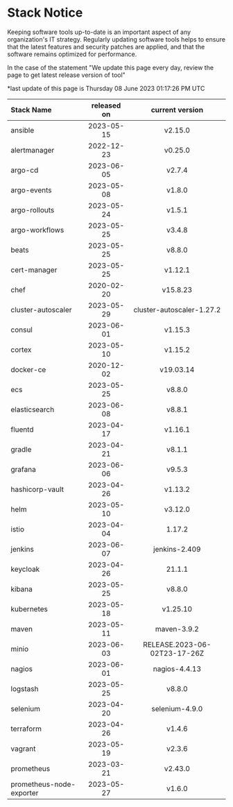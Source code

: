 # Stack Notice  
  

Keeping software tools up-to-date is an important aspect of any organization's IT strategy. Regularly updating software tools helps to ensure that the latest features and security patches are applied, and that the software remains optimized for performance.

In the case of the statement "We update this page every day, review the page to get latest release version of tool"  

*last update of this page is Thursday 08 June 2023 01:17:26 PM UTC

<center>

| Stack Name | released on    | current version    |
| :----- | :---: | :---: |
|ansible|2023-05-15|v2.15.0|
|alertmanager|2022-12-23|v0.25.0|
|argo-cd|2023-06-05|v2.7.4|
|argo-events|2023-05-08|v1.8.0|
|argo-rollouts|2023-05-24|v1.5.1|
|argo-workflows|2023-05-25|v3.4.8|
|beats|2023-05-25|v8.8.0|
|cert-manager|2023-05-25|v1.12.1|
|chef|2020-02-20|v15.8.23|
|cluster-autoscaler|2023-05-29|cluster-autoscaler-1.27.2|
|consul|2023-06-01|v1.15.3|
|cortex|2023-05-10|v1.15.2|
|docker-ce|2020-12-02|v19.03.14|
|ecs|2023-05-25|v8.8.0|
|elasticsearch|2023-06-08|v8.8.1|
|fluentd|2023-04-17|v1.16.1|
|gradle|2023-04-21|v8.1.1|
|grafana|2023-06-06|v9.5.3|
|hashicorp-vault|2023-04-26|v1.13.2|
|helm|2023-05-10|v3.12.0|
|istio|2023-04-04|1.17.2|
|jenkins|2023-06-07|jenkins-2.409|
|keycloak|2023-04-26|21.1.1|
|kibana|2023-05-25|v8.8.0|
|kubernetes|2023-05-18|v1.25.10|
|maven|2023-05-11|maven-3.9.2|
|minio|2023-06-03|RELEASE.2023-06-02T23-17-26Z|
|nagios|2023-06-01|nagios-4.4.13|
|logstash|2023-05-25|v8.8.0|
|selenium|2023-04-20|selenium-4.9.0|
|terraform|2023-04-26|v1.4.6|
|vagrant|2023-05-19|v2.3.6|
|prometheus|2023-03-21|v2.43.0|
|prometheus-node-exporter|2023-05-27|v1.6.0|

</center>
